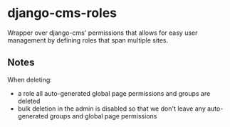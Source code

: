 django-cms-roles
================

Wrapper over django-cms' permissions that allows for easy user management by defining roles that span multiple sites.


Notes
-----
When deleting:
* a role all auto-generated global page permissions and groups are deleted
* bulk deletion in the admin is disabled so that we don't leave any auto-generated
    groups and global page permissions
